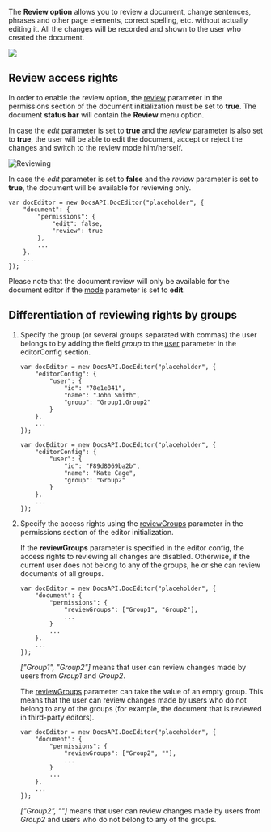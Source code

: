 The **Review option** allows you to review a document, change sentences, phrases and other page elements, correct spelling, etc. without actually editing it. All the changes will be recorded and shown to the user who created the document.

![](/content/img/editor/review.png)

## Review access rights

In order to enable the review option, the [review](/editors/config/document/permissions#review) parameter in the permissions section of the document initialization must be set to **true**. The document **status bar** will contain the **Review** menu option.

In case the *edit* parameter is set to **true** and the *review* parameter is also set to **true**, the user will be able to edit the document, accept or reject the changes and switch to the review mode him/herself.

![Reviewing](/content/img/editor/accept_reject.png)

In case the *edit* parameter is set to **false** and the *review* parameter is set to **true**, the document will be available for reviewing only.

```
var docEditor = new DocsAPI.DocEditor("placeholder", {
    "document": {
        "permissions": {
            "edit": false,
            "review": true
        },
        ...
    },
    ...
});
```

Please note that the document review will only be available for the document editor if the [mode](/editors/config/editor#mode) parameter is set to **edit**.

## Differentiation of reviewing rights by groups

1. Specify the group (or several groups separated with commas) the user belongs to by adding the field *group* to the [user](/editors/config/editor#user) parameter in the editorConfig section.

   ```
   var docEditor = new DocsAPI.DocEditor("placeholder", {
       "editorConfig": {
           "user": {
               "id": "78e1e841",
               "name": "John Smith",
               "group": "Group1,Group2"
           }
       },
       ...
   });

   var docEditor = new DocsAPI.DocEditor("placeholder", {
       "editorConfig": {
           "user": {
               "id": "F89d8069ba2b",
               "name": "Kate Cage",
               "group": "Group2"
           }
       },
       ...
   });
   ```

2. Specify the access rights using the [reviewGroups](/editors/config/document/permissions#reviewGroups) parameter in the permissions section of the editor initialization.

   If the **reviewGroups** parameter is specified in the editor config, the access rights to reviewing all changes are disabled. Otherwise, if the current user does not belong to any of the groups, he or she can review documents of all groups.

   ```
   var docEditor = new DocsAPI.DocEditor("placeholder", {
       "document": {
           "permissions": {
               "reviewGroups": ["Group1", "Group2"],
               ...
           }
           ...
       },
       ...
   });
   ```

   *\["Group1", "Group2"]* means that user can review changes made by users from *Group1* and *Group2*.

   The [reviewGroups](/editors/config/document/permissions#reviewGroups) parameter can take the value of an empty group. This means that the user can review changes made by users who do not belong to any of the groups (for example, the document that is reviewed in third-party editors).

   ```
   var docEditor = new DocsAPI.DocEditor("placeholder", {
       "document": {
           "permissions": {
               "reviewGroups": ["Group2", ""],
               ...
           }
           ...
       },
       ...
   });
   ```

   *\["Group2", ""]* means that user can review changes made by users from *Group2* and users who do not belong to any of the groups.
